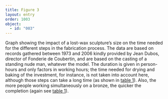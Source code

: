 ```yaml
---
title: Figure 3
layout: entry
order: 1003
object:
  - id: "003"
---
```


Graph showing the impact of a lost-wax sculpture’s size on the time needed for the different steps in the fabrication process. The data are based on records gathered between 1973 and 2006 kindly provided by Jean Dubos, director of Fonderie de Coubertin, and are based on the casting of a standing nude man, whatever the model. The duration is given in person-hours and only factors in working hours; the time needed for drying and baking of the investment, for instance, is not taken into account here, although those steps can take a long time (as shown in [table 1](/tables/01/)). Also, the more people working simultaneously on a bronze, the quicker the completion (again see [table 1](/tables/01/)).
